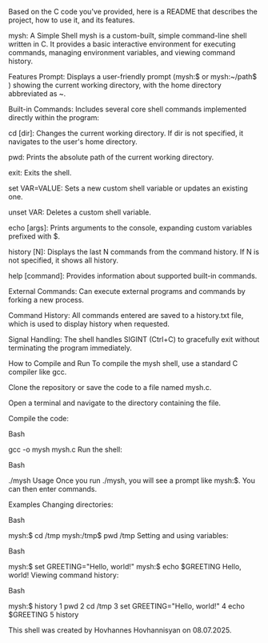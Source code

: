 Based on the C code you've provided, here is a README that describes the project, how to use it, and its features.

mysh: A Simple Shell
mysh is a custom-built, simple command-line shell written in C. It provides a basic interactive environment for executing commands, managing environment variables, and viewing command history.

Features
Prompt: Displays a user-friendly prompt (mysh:$  or mysh:~/path$ ) showing the current working directory, with the home directory abbreviated as ~.

Built-in Commands: Includes several core shell commands implemented directly within the program:

cd [dir]: Changes the current working directory. If dir is not specified, it navigates to the user's home directory.

pwd: Prints the absolute path of the current working directory.

exit: Exits the shell.

set VAR=VALUE: Sets a new custom shell variable or updates an existing one.

unset VAR: Deletes a custom shell variable.

echo [args]: Prints arguments to the console, expanding custom variables prefixed with $.

history [N]: Displays the last N commands from the command history. If N is not specified, it shows all history.

help [command]: Provides information about supported built-in commands.

External Commands: Can execute external programs and commands by forking a new process.

Command History: All commands entered are saved to a history.txt file, which is used to display history when requested.

Signal Handling: The shell handles SIGINT (Ctrl+C) to gracefully exit without terminating the program immediately.

How to Compile and Run
To compile the mysh shell, use a standard C compiler like gcc.

Clone the repository or save the code to a file named mysh.c.

Open a terminal and navigate to the directory containing the file.

Compile the code:

Bash

gcc -o mysh mysh.c
Run the shell:

Bash

./mysh
Usage
Once you run ./mysh, you will see a prompt like mysh:$. You can then enter commands.

Examples
Changing directories:

Bash

mysh:$ cd /tmp
mysh:/tmp$ pwd
/tmp
Setting and using variables:

Bash

mysh:$ set GREETING="Hello, world!"
mysh:$ echo $GREETING
Hello, world!
Viewing command history:

Bash

mysh:$ history
1 pwd
2 cd /tmp
3 set GREETING="Hello, world!"
4 echo $GREETING
5 history


This shell was created by Hovhannes Hovhannisyan on 08.07.2025.
